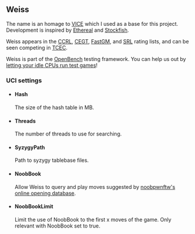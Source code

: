 ## Weiss
The name is an homage to [VICE](https://www.youtube.com/watch?v=bGAfaepBco4&list=PLZ1QII7yudbc-Ky058TEaOstZHVbT-2hg) which I used as a base for this project. Development is inspired by [Ethereal](https://github.com/AndyGrant/Ethereal) and [Stockfish](https://stockfishchess.org/). 

Weiss appears in the [CCRL](https://ccrl.chessdom.com/ccrl/404/cgi/compare_engines.cgi?family=Weiss), [CEGT](http://www.cegt.net/40_4_Ratinglist/40_4_single/rangliste.html), [FastGM](http://www.fastgm.de/60-0.60.html), and [SRL](http://rebel13.nl/download/speedy-rating-list.html) rating lists, and can be seen competing in [TCEC](https://tcec-chess.com).

Weiss is part of the [OpenBench](http://chess.grantnet.us/index/) testing framework. You can help us out by [letting your idle CPUs run test games](https://github.com/AndyGrant/OpenBench/)!

### UCI settings

* #### Hash
  The size of the hash table in MB.

* #### Threads
  The number of threads to use for searching.

* #### SyzygyPath
  Path to syzygy tablebase files.

* #### NoobBook
  Allow Weiss to query and play moves suggested by [noobpwnftw's online opening database](https://www.chessdb.cn/queryc_en/).
  
* #### NoobBookLimit
  Limit the use of NoobBook to the first x moves of the game. Only relevant with NoobBook set to true.
